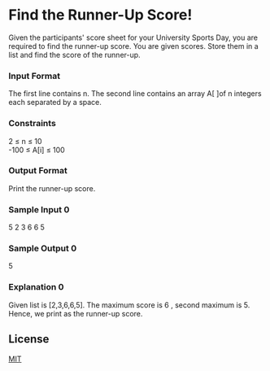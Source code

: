 
# Find the Runner-Up Score!

Given the participants' score sheet for your University Sports Day, you are required to find the runner-up score. You are given  scores. Store them in a list and find the score of the runner-up.

### Input Format

The first line contains n. The second line contains an array A[ ]of n integers each separated by a space.

### Constraints
2 &#x2264; n &#x2264; 10  
-100 &#x2264; A[i] &#x2264; 100
### Output Format

Print the runner-up score.

### Sample Input 0

5
2 3 6 6 5
### Sample Output 0

5
### Explanation 0

Given list is [2,3,6,6,5]. The maximum score is 6 , second maximum is 5. Hence, we print  as the runner-up score.
## License

[MIT](https://choosealicense.com/licenses/mit/)

